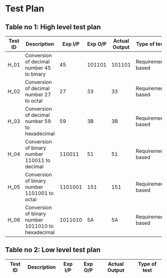 # Test Plan
## Table no 1: High level test plan
Test ID | Description | Exp I/P | Exp O/P | Actual Output | Type of test  
--------|-------------|---------|---------|---------------|---------------
H_01  | Conversion of decimal number 45 to binary | 45 | 101101 | 101101  | Requirement based
H_02  | Conversion of decimal number 27 to octal | 27 | 33 | 33 | Requirement based
H_03  | Conversion of decimal number 59 to hexadecimal | 59 | 3B  | 3B  | Requirement based
H_04  | Conversion of binary number 110011 to decimal | 110011  | 51  | 51  | Requirement based
H_05  | Conversion of binary number 1101001 to octal | 1101001  | 151  | 151  | Requirement based
H_06  | Conversion of binary number 1011010 to hexadecimal | 1011010  | 5A  | 5A  | Requirement based

## Table no 2: Low level test plan
Test ID | Description | Exp I/P | Exp O/P | Actual Output | Type of test  
--------|-------------|---------|---------|---------------|---------------

